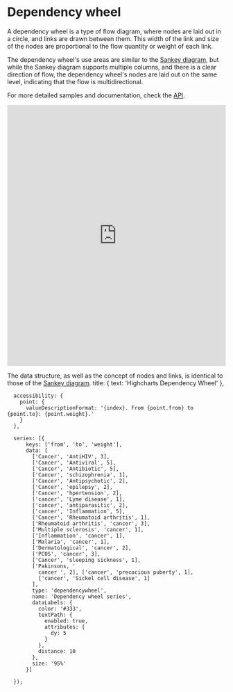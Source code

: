 Dependency wheel
===

A dependency wheel is a type of flow diagram, where nodes are laid out in a circle, and links are drawn between them. This width of the link and size of the nodes are proportional to the flow quantity or weight of each link.

The dependency wheel's use areas are similar to the [Sankey diagram](https://www.highcharts.com/docs/chart-and-series-types/sankey-diagram), but while the Sankey diagram supports multiple columns, and there is a clear direction of flow, the dependency wheel's nodes are laid out on the same level, indicating that the flow is multidirectional.

For more detailed samples and documentation, check the [API](https://api.highcharts.com/highcharts/plotOptions.series.dependencywheel).

<iframe style="width: 100%; height: 600px; border: none;" src=https://www.highcharts.com/samples/embed/highcharts/demo/dependency-wheel allow="fullscreen"></iframe>

The data structure, as well as the concept of nodes and links, is identical to those of the [Sankey diagram](https://www.highcharts.com/docs/chart-and-series-types/sankey-diagram).
 title: {
        text: 'Highcharts Dependency Wheel'
      },

      accessibility: {
        point: {
          valueDescriptionFormat: '{index}. From {point.from} to {point.to}: {point.weight}.'
        }
      },

      series: [{
          keys: ['from', 'to', 'weight'],
          data: [
            ['Cancer', 'AntiHIV', 3],
            ['Cancer', 'Antiviral', 5],
            ['Cancer', 'Antibiotic', 5],
            ['Cancer', 'schizophrenia', 1],
            ['Cancer', 'Antipsychotic', 2],
            ['Cancer', 'epilepsy', 2],
            ['Cancer', 'hpertension', 2],
            ['cancer', 'Lyme disease', 1],
            ['cancer', 'antiparasitic', 2],
            ['cancer', 'Inflammation', 5],
            ['Cancer', 'Rheumatoid arthritis', 1],
            ['Rheumatoid arthritis', 'cancer', 3],
            ['Multiple sclerosis', 'cancer', 1],
            ['Inflammation', 'cancer', 1],
            ['Malaria', 'cancer', 1],
            ['Dermatological', 'cancer', 2],
            ['PCOS', 'cancer', 3],
            ['Cancer', 'sleeping sickness', 1],
            ['Pakinsons, '
              cancer ', 2], ['cancer', 'precocious puberty', 1],
              ['cancer', 'Sickel cell disease', 1]
            ],
            type: 'dependencywheel',
            name: 'Dependency wheel series',
            dataLabels: {
              color: '#333',
              textPath: {
                enabled: true,
                attributes: {
                  dy: 5
                }
              },
              distance: 10
            },
            size: '95%'
          }]

      });
